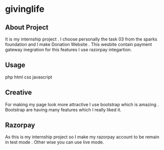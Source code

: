 # givinglife

## About Project
It is my internship project . I choose personally the task 03 from the sparks foundation and I make Donation Website .
This wesbite contain payment gateway inegration for this features I use razorpay integartion.

## Usage

php
html
css
javascript

## Creative
For making my page look more attractive I use bootstrap which is amazing . Bootstrap are having many features which 
I really liked it. 

## Razorpay

As this is my internship project so I make my razorpay account to be remain in test mode .
Other wise you can use live mode.

